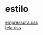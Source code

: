 # estilo 
<a href='https://gabrielryanft.github.io/learning/cursoemvideo/htmlecss/css/medque/medquery-print/estilo/empressora.css' target='_blank' rel='next'>empressora.css</a><br/>
<a href='https://gabrielryanft.github.io/learning/cursoemvideo/htmlecss/css/medque/medquery-print/estilo/tela.css' target='_blank' rel='next'>tela.css</a><br/>
